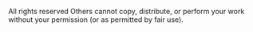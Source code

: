All rights reserved
Others cannot copy, distribute, or perform your work without your permission (or as permitted by fair use).
